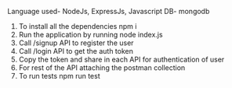 Language used- NodeJs, ExpressJs, Javascript
DB- mongodb

1. To install all the dependencies
   npm i
2. Run the application by running 
   node index.js
3. Call /signup API to register the user
4. Call /login API to get the auth token
5. Copy the token and share in each API for authentication of user
6. For rest of the API attaching the postman collection
7. To run tests
   npm run test

